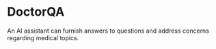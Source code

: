 # DoctorQA
An AI assistant can furnish answers to questions and address concerns regarding medical topics.
